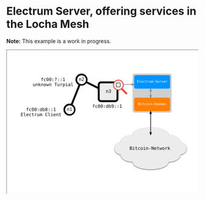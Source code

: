 # Electrum Server, offering services in the Locha Mesh


**Note:** This example is a work in progress.


![Electrum Demo](../../pics/demo_electrum.svg)
